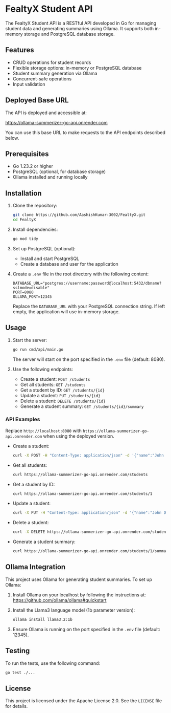 # FealtyX Student API

The FealtyX Student API is a RESTful API developed in Go for managing student data and generating summaries using Ollama. It supports both in-memory storage and PostgreSQL database storage.

## Features

- CRUD operations for student records
- Flexible storage options: in-memory or PostgreSQL database
- Student summary generation via Ollama
- Concurrent-safe operations
- Input validation

## Deployed Base URL

The API is deployed and accessible at:

https://ollama-summerizer-go-api.onrender.com

You can use this base URL to make requests to the API endpoints described below.

## Prerequisites

- Go 1.23.2 or higher
- PostgreSQL (optional, for database storage)
- Ollama installed and running locally

## Installation

1. Clone the repository:

   ```bash
   git clone https://github.com/AashishKumar-3002/FealtyX.git
   cd FealtyX
   ```

2. Install dependencies:

   ```bash
   go mod tidy
   ```

3. Set up PostgreSQL (optional):
   - Install and start PostgreSQL
   - Create a database and user for the application

4. Create a `.env` file in the root directory with the following content:

   ```
   DATABASE_URL="postgres://username:password@localhost:5432/dbname?sslmode=disable"
   PORT=8080
   OLLAMA_PORT=12345
   ```

   Replace the `DATABASE_URL` with your PostgreSQL connection string. If left empty, the application will use in-memory storage.

## Usage

1. Start the server:

   ```bash
   go run cmd/api/main.go
   ```

   The server will start on the port specified in the `.env` file (default: 8080).

2. Use the following endpoints:
   - Create a student: `POST /students`
   - Get all students: `GET /students`
   - Get a student by ID: `GET /students/{id}`
   - Update a student: `PUT /students/{id}`
   - Delete a student: `DELETE /students/{id}`
   - Generate a student summary: `GET /students/{id}/summary`

### API Examples

Replace `http://localhost:8080` with `https://ollama-summerizer-go-api.onrender.com` when using the deployed version.

- Create a student:

  ```bash
  curl -X POST -H "Content-Type: application/json" -d '{"name":"John Doe","age":20,"email":"john@example.com"}' https://ollama-summerizer-go-api.onrender.com/students
  ```

- Get all students:

  ```bash
  curl https://ollama-summerizer-go-api.onrender.com/students
  ```

- Get a student by ID:

  ```bash
  curl https://ollama-summerizer-go-api.onrender.com/students/1
  ```

- Update a student:

  ```bash
  curl -X PUT -H "Content-Type: application/json" -d '{"name":"John Doe","age":21,"email":"john.doe@example.com"}' https://ollama-summerizer-go-api.onrender.com/students/1
  ```

- Delete a student:

  ```bash
  curl -X DELETE https://ollama-summerizer-go-api.onrender.com/students/1
  ```

- Generate a student summary:

  ```bash
  curl https://ollama-summerizer-go-api.onrender.com/students/1/summary
  ```

## Ollama Integration

This project uses Ollama for generating student summaries. To set up Ollama:

1. Install Ollama on your localhost by following the instructions at: https://github.com/ollama/ollama#quickstart

2. Install the Llama3 language model (1b parameter version):

   ```bash
   ollama install llama3.2:1b
   ```

3. Ensure Ollama is running on the port specified in the `.env` file (default: 12345).

## Testing

To run the tests, use the following command:

```bash
go test ./...
```

## License

This project is licensed under the Apache License 2.0. See the `LICENSE` file for details.